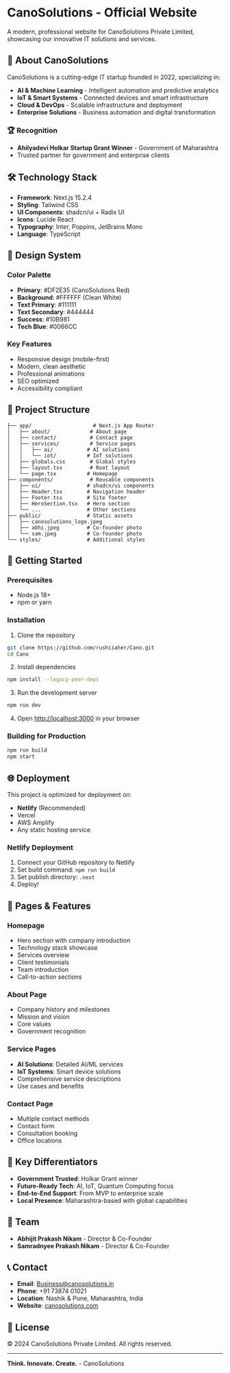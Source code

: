 # CanoSolutions - Official Website

A modern, professional website for CanoSolutions Private Limited, showcasing our innovative IT solutions and services.

## 🚀 About CanoSolutions

CanoSolutions is a cutting-edge IT startup founded in 2022, specializing in:
- **AI & Machine Learning** - Intelligent automation and predictive analytics
- **IoT & Smart Systems** - Connected devices and smart infrastructure  
- **Cloud & DevOps** - Scalable infrastructure and deployment
- **Enterprise Solutions** - Business automation and digital transformation

### 🏆 Recognition
- **Ahilyadevi Holkar Startup Grant Winner** - Government of Maharashtra
- Trusted partner for government and enterprise clients

## 🛠️ Technology Stack

- **Framework**: Next.js 15.2.4
- **Styling**: Tailwind CSS
- **UI Components**: shadcn/ui + Radix UI
- **Icons**: Lucide React
- **Typography**: Inter, Poppins, JetBrains Mono
- **Language**: TypeScript

## 🎨 Design System

### Color Palette
- **Primary**: #DF2E35 (CanoSolutions Red)
- **Background**: #FFFFFF (Clean White)
- **Text Primary**: #111111
- **Text Secondary**: #444444
- **Success**: #10B981
- **Tech Blue**: #0066CC

### Key Features
- Responsive design (mobile-first)
- Modern, clean aesthetic
- Professional animations
- SEO optimized
- Accessibility compliant

## 📁 Project Structure

```
├── app/                    # Next.js App Router
│   ├── about/             # About page
│   ├── contact/           # Contact page
│   ├── services/          # Service pages
│   │   ├── ai/           # AI solutions
│   │   └── iot/          # IoT solutions
│   ├── globals.css        # Global styles
│   ├── layout.tsx         # Root layout
│   └── page.tsx          # Homepage
├── components/            # Reusable components
│   ├── ui/               # shadcn/ui components
│   ├── Header.tsx        # Navigation header
│   ├── Footer.tsx        # Site footer
│   ├── HeroSection.tsx   # Hero section
│   └── ...               # Other sections
├── public/               # Static assets
│   ├── canosolutions_logo.jpeg
│   ├── abhi.jpeg         # Co-founder photo
│   └── sam.jpeg          # Co-founder photo
└── styles/               # Additional styles
```

## 🚀 Getting Started

### Prerequisites
- Node.js 18+ 
- npm or yarn

### Installation

1. Clone the repository
```bash
git clone https://github.com/rushiiaher/Cano.git
cd Cano
```

2. Install dependencies
```bash
npm install --legacy-peer-deps
```

3. Run the development server
```bash
npm run dev
```

4. Open [http://localhost:3000](http://localhost:3000) in your browser

### Building for Production

```bash
npm run build
npm start
```

## 🌐 Deployment

This project is optimized for deployment on:
- **Netlify** (Recommended)
- Vercel
- AWS Amplify
- Any static hosting service

### Netlify Deployment
1. Connect your GitHub repository to Netlify
2. Set build command: `npm run build`
3. Set publish directory: `.next`
4. Deploy!

## 📱 Pages & Features

### Homepage
- Hero section with company introduction
- Technology stack showcase
- Services overview
- Client testimonials
- Team introduction
- Call-to-action sections

### About Page
- Company history and milestones
- Mission and vision
- Core values
- Government recognition

### Service Pages
- **AI Solutions**: Detailed AI/ML services
- **IoT Systems**: Smart device solutions
- Comprehensive service descriptions
- Use cases and benefits

### Contact Page
- Multiple contact methods
- Contact form
- Consultation booking
- Office locations

## 🎯 Key Differentiators

- **Government Trusted**: Holkar Grant winner
- **Future-Ready Tech**: AI, IoT, Quantum Computing focus
- **End-to-End Support**: From MVP to enterprise scale
- **Local Presence**: Maharashtra-based with global capabilities

## 👥 Team

- **Abhijit Prakash Nikam** - Director & Co-Founder
- **Samradnyee Prakash Nikam** - Director & Co-Founder

## 📞 Contact

- **Email**: Business@canosolutions.in
- **Phone**: +91 73874 01021
- **Location**: Nashik & Pune, Maharashtra, India
- **Website**: [canosolutions.com](https://canosolutions.com)

## 📄 License

© 2024 CanoSolutions Private Limited. All rights reserved.

---

**Think. Innovate. Create.** - CanoSolutions